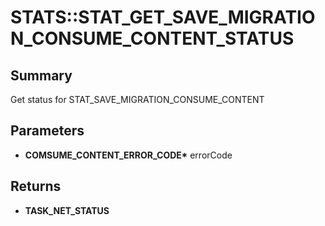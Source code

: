 # STATS::STAT_GET_SAVE_MIGRATION_CONSUME_CONTENT_STATUS

## Summary
Get status for STAT_SAVE_MIGRATION_CONSUME_CONTENT

## Parameters
* **COMSUME_CONTENT_ERROR_CODE\*** errorCode

## Returns
* **TASK_NET_STATUS**